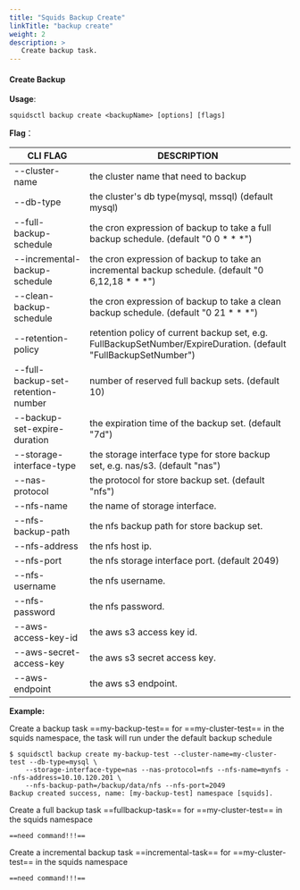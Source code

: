```yaml
---
title: "Squids Backup Create"
linkTitle: "backup create"
weight: 2
description: >
   Create backup task.
---
```


#### Create Backup

**Usage**:

```shell script
squidsctl backup create <backupName> [options] [flags]
```

**Flag**：

| CLI FLAG        | DESCRIPTION                                                  |
| --------------- | ------------------------------------------------------------ |
| --cluster-name  | the cluster name that need to backup |
| --db-type       | the cluster's db type(mysql, mssql) (default mysql) |
| --full-backup-schedule        | the cron expression of backup to take a full backup schedule. (default "0 0 * * *") |
| --incremental-backup-schedule       | the cron expression of backup to take an incremental backup schedule. (default "0 6,12,18   *   *   *") |
| --clean-backup-schedule       | the cron expression of backup to take a clean backup schedule. (default "0 21   *   *   *") |
| --retention-policy       | retention policy of current backup set, e.g. FullBackupSetNumber/ExpireDuration. (default "FullBackupSetNumber") |
| --full-backup-set-retention-number       | number of reserved full backup sets. (default 10) |
| --backup-set-expire-duration       | the expiration time of the backup set. (default "7d") |
| --storage-interface-type       |  the storage interface type for store backup set, e.g. nas/s3. (default "nas") |
| --nas-protocol       | the protocol for store backup set. (default "nfs") |
| --nfs-name       |  the name of storage interface. |
| --nfs-backup-path       | the nfs backup path for store backup set. |
| --nfs-address       | the nfs host ip. |
| --nfs-port       | the nfs storage interface port. (default 2049) |
| --nfs-username       | the nfs username. |
| --nfs-password       | the nfs password. |
| --aws-access-key-id       |  the aws s3 access key id. |
| --aws-secret-access-key       | the aws s3 secret access key. |
| --aws-endpoint       | the aws s3 endpoint. |

**Example:**

Create a backup task ==my-backup-test== for ==my-cluster-test== in the squids namespace,
the task will run under the default backup schedule 

```shell
$ squidsctl backup create my-backup-test --cluster-name=my-cluster-test --db-type=mysql \
    --storage-interface-type=nas --nas-protocol=nfs --nfs-name=mynfs --nfs-address=10.10.120.201 \
    --nfs-backup-path=/backup/data/nfs --nfs-port=2049 
Backup created success, name: [my-backup-test] namespace [squids].
```

Create a full backup task ==fullbackup-task== for ==my-cluster-test== in the squids namespace

```shell
==need command!!!==
```

Create a incremental backup task ==incremental-task== for ==my-cluster-test== in the squids namespace

```shell
==need command!!!==
```
